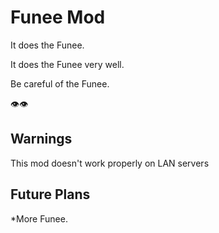 # Funee Mod

It does the Funee.

It does the Funee very well.

Be careful of the Funee.

👁👁

## Warnings

This mod doesn't work properly on LAN servers

## Future Plans

*More Funee.

